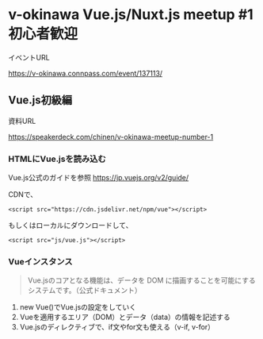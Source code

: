 # v-okinawa Vue.js/Nuxt.js meetup #1 初心者歓迎

イベントURL

https://v-okinawa.connpass.com/event/137113/

## Vue.js初級編

資料URL

https://speakerdeck.com/chinen/v-okinawa-meetup-number-1

### HTMLにVue.jsを読み込む

Vue.js公式のガイドを参照
https://jp.vuejs.org/v2/guide/

CDNで、

`<script src="https://cdn.jsdelivr.net/npm/vue"></script>`

もしくはローカルにダウンロードして、

`<script src="js/vue.js"></script>`


### Vueインスタンス

> Vue.jsのコアとなる機能は、データを DOM に描画することを可能にするシステムです。（公式ドキュメント）

1. new Vue()でVue.jsの設定をしていく
2. Vueを適用するエリア（DOM）とデータ（data）の情報を記述する
3. Vue.jsのディレクティブで、if文やfor文も使える（v-if, v-for）
